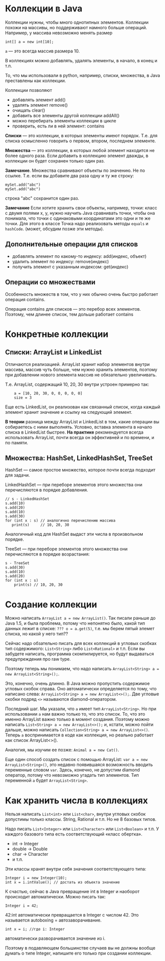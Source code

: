 # Коллекции в Java

Коллекции нужны, чтобы много однотипных элементов. Коллекции похожи
на массивы, но поддерживают намного больше операций. Например,
у массива невозможно менять размер

```
int[] a = new int[10];
```

`a` — это всегда массив размера 10.

В коллекциях можно добавлять, удалять элементы, в начало, в конец
и т.п.

То, что мы использовали в python, например, списки, множества, 
в Java преставлены как коллекции.

Коллекции позволяют
 - добавлять элемент add()
 - удалять элемент remove()
 - очищать clear()
 - добавить все элементы другой коллекции addAll()
 - можно перебирать элементы коллекции в цикле
 - проверить, есть ли в ней элемент: contains
 
**Списки** — это коллекции, в которых элементы имеют порядок. Т.е. для
списка осмысленно говорить о первом, втором, последнем элементе.

**Множества** — это коллекции, в которых любой элемент находится не
более одного раза. Если добавить в коллекцию элемент дважды, в коллекции
он будет сохранен только один раз.

**Замечание**. Множества сравнивают объекты по значению. Не по ссылке.
Т.е. если вы добавите два раза одну и ту же строку:
```
mySet.add("abc")
mySet.add("abc")
```
строка "abc" сохранится один раз.

**Замечание**
Если хотите хранить свои объекты, например, точки: класс с двумя
полями x, y, нужно научить Java сравнивать точки, чтобы она понимала,
что точки с одинаковыми координатами это одни и те же точки. Для
этого в классе Точка надо реализовать методы `equals` и `hashCode`.
(может, обсудим позже эти методы).

## Дополнительные операции для списков

 - добавлять элемент по какому-то индексу: add(индекс, объект)
 - удалить элемент по индексу: remove(индекс)
 - получить элемент с указанным индексом: get(индекс)
 
## Операции со множествами
 Особенность множеств в том, что у них обычно очень быстро работает
 операция contains.
 
 Операция contains для списков — это перебор всех элементов. Поэтому,
 чем длинее список, тем дольше работает contains
 
# Конкретные коллекции

## Списки: ArrayList и LinkedList
Отличаются реализацией. ArrayList хранит набор элементов внутри массива,
массив чуть больше, чем нужно хранить элементов, поэтому при добавлении
нового элемента массив не обязательно увеличивать.

Т.е. ArrayList, содержащий 10, 20, 30 внутри устроен примерно так:
```
    a = [10, 20, 30, 0, 0, 0, 0, 0]
    size = 3
```
Еще есть LinkedList, он реализован как связанный список, когда каждый
элемент хранит значение и ссылку на следующий элемент.

**В теории** разница между ArrayList и LinkedList в том, какие
операции вы собираетесь с ними выполнять. Условно, вставка элемента
в начало списка в LinkedList быстрее.
**На практике** рекомендуется всегда использовать ArrayList, почти
всегда он эффективней и по времени, и по памяти.

## Множества: HashSet, LinkedHashSet, TreeSet

HashSet — самое простое множество, которое почти всегда подходит
для задачи.

LinkedHashSet — при переборе элементов этого множества они перечисляются
в порядке добавления.
```
// s - LinkedHashSet
s.add(10)
s.add(20)
s.add(10)
s.add(30)
for (int x : s) // аналогично перечислению массива
   print(s)     // 10, 20, 30
```
Аналогичный код для HashSet выдаст эти числа в произвольном порядке.

TreeSet — при переборе элементов этого множества они перечисляются
в порядке возрастания:

```
s - TreeSet
s.add(30)
s.add(10)
s.add(20)
for (int x : s)
    print(s) // 10, 20, 30
```

# Создание коллекции

Можно написать `ArrayList a = new ArrayList()`.
Так писали раньше до Java 1.5, и была проблема,
потому что непонятно было, какой тип данных
лежит в списке: `??? o = a.get(5)`, т.е.
мы берем пятый элемет списка, но какой у него
тип??

Сейчас надо обзательно писать для всех коллекций
в угловых скобках тип содержимого:
`List<String>` либо `List<Rational>` и т.п.
Если вы забудете написать, программа скомпилируется, но будут
выдаваться предупреждения про raw type.

Поэтому теперь мы понимаем, что надо написать 
`ArrayList<String> a = new ArrayList<String>();`.

Это, конечно, очень длинно. В Java можно пропустить содержимое
угловых скобок справа. Оно автоматически определяется по тому,
что написано слева: `ArrayList<String> a = new ArrayList<>();`.
Две угловые скобки подряд `<>` называются diamond-оператором.

Последний шаг. Мы указали, что `a` имеет тип `ArrayList<String>`.
Но при использовании `a` нам важно только то, что это список.
То, что это именно ArrayList важно только в момент создания.
Поэтому можно написать
`List<String> a = new ArrayList<>();` и, кстати, можно пойти
дальше, можно написать
`Collection<String> a = new ArrayList<>()`. Теперь `a` воспринимается в коде как коллекция,
но реально работает как список ArrayList<>().

Аналогия, мы изучим ее позже: `Animal a = new Cat()`.

Еще один способ создать список с помощью ArrayList:
`var a = new ArrayList<String>()`, это недавно появившаяся возможность вводить
переменные словом `var`. Здесь, конечно, не допустим diamond оператор, потому что невозможно
угадать тип элементов. Тип переменной `a` будет `ArrayList<String>`.

# Как хранить числа в коллекциях

Нельзя написать `List<int>` или `List<char>`, внутри угловых скобок
допустимы только классы. String, Rational и т.п. Но не 8 базовых
типов.

Надо писать `List<Integer>` или `List<Character>` или `List<Boolean>`
и т.п. У каждого базового типа есть соответствующий «класс обертка».

* int -> Integer
* double -> Double
* char -> Character
* и т.п.

Эти классы хранят внутри себя значения соответствующего типа:

```
Integer i = new Integer(10);
int x = i.intValue(); // достать из объекта значение
```

К счастью, сейчас в Java превращение int в Integer и наоборот
происходит автоматически. Можно писать так:

```
Integer i = 42;
```

42:int автоматически превращается в Integer c числом 42. Это
называется autoboxing = автозаворачивание.

```
int x = i; //где i: Integer
```

автоматически разворачивается значение из i.

Поэтому в подавляющем большинстве случаев вы не должны вообще думать
о типе Integer, напишите его только при создании коллекции.

